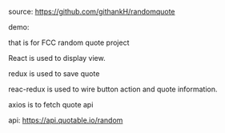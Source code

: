 
source:
https://github.com/githankH/randomquote

demo:


that is for FCC random quote project

React is used to display view.

redux is used to save quote

reac-redux is used to wire button action and quote information.

axios is to fetch quote api 

api: https://api.quotable.io/random